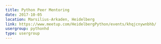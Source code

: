 ```yaml
---
title: Python Peer Mentoring
date: 2017-10-05
location: Marsilius-Arkaden, Heidelberg
link: https://www.meetup.com/HeidelbergPython/events/khqjcnywnbhb/
usergroup: pythonhd
type: usergroup
---
```

